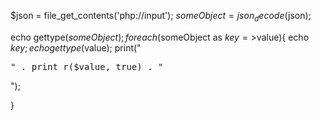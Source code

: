 $json = file_get_contents('php://input');
$someObject = json_decode($json);

echo gettype($someObject);
foreach($someObject as $key=>$value){
    echo $key;
    echo gettype($value);
    print("<pre>" . print_r($value, true) . "</pre>");

}